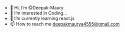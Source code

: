 - 👋 Hi, I’m @Deepak-Maury
- 👀 I’m interested in Coding...
- 🌱 I’m currently learning react.js
- 📫 How to reach me deepakmaurya4555@gmail.com



<!---
Deepak-Maury/Deepak-Maury is a ✨ special ✨ repository because its `README.md` (this file) appears on your GitHub profile.
You can click the Preview link to take a look at your changes.
--->
